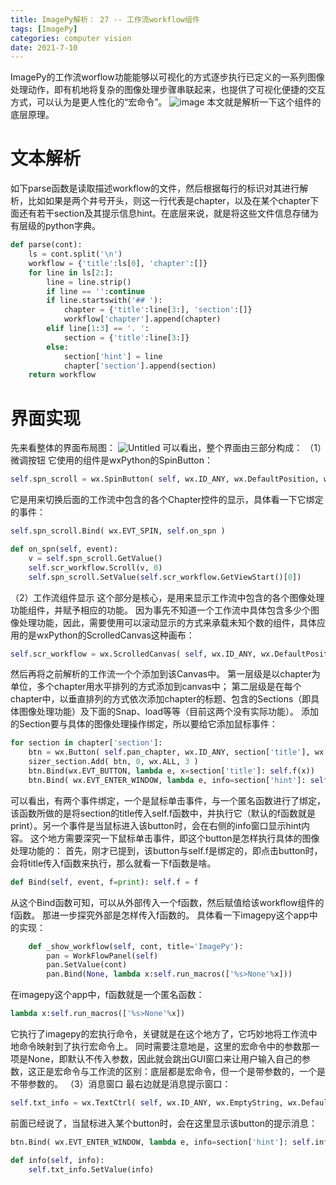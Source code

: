 ```yaml
---
title: ImagePy解析： 27 -- 工作流workflow组件
tags: [ImagePy]
categories: computer vision 
date: 2021-7-10
---
```


ImagePy的工作流worflow功能能够以可视化的方式逐步执行已定义的一系列图像处理动作，即有机地将复杂的图像处理步骤串联起来，也提供了可视化便捷的交互方式，可以认为是更人性化的“宏命令”。
![image](https://user-images.githubusercontent.com/6218739/125029058-a4018000-e0bb-11eb-841c-58f2cffa19c8.png)
本文就是解析一下这个组件的底层原理。
# 文本解析
如下parse函数是读取描述workflow的文件，然后根据每行的标识对其进行解析，比如如果是两个井号开头，则这一行代表是chapter，以及在某个chapter下面还有若干section及其提示信息hint。在底层来说，就是将这些文件信息存储为有层级的python字典。
```python
def parse(cont):
	ls = cont.split('\n')
	workflow = {'title':ls[0], 'chapter':[]}
	for line in ls[2:]:
		line = line.strip()
		if line == '':continue
		if line.startswith('## '):
			chapter = {'title':line[3:], 'section':[]}
			workflow['chapter'].append(chapter)
		elif line[1:3] == '. ':
			section = {'title':line[3:]}
		else:
			section['hint'] = line
			chapter['section'].append(section)
	return workflow
```

# 界面实现
先来看整体的界面布局图：
![Untitled](https://user-images.githubusercontent.com/6218739/125015230-aa82fe00-e0a1-11eb-9bdb-623c5516413f.png)
可以看出，整个界面由三部分构成：
（1）微调按钮
它使用的组件是wxPython的SpinButton：
```python
self.spn_scroll = wx.SpinButton( self, wx.ID_ANY, wx.DefaultPosition, wx.DefaultSize, wx.SP_HORIZONTAL )
```
它是用来切换后面的工作流中包含的各个Chapter控件的显示，具体看一下它绑定的事件：
```python
self.spn_scroll.Bind( wx.EVT_SPIN, self.on_spn )

def on_spn(self, event):
	v = self.spn_scroll.GetValue()
	self.scr_workflow.Scroll(v, 0)
	self.spn_scroll.SetValue(self.scr_workflow.GetViewStart()[0])
```

（2）工作流组件显示
这个部分是核心，是用来显示工作流中包含的各个图像处理功能组件，并赋予相应的功能。
因为事先不知道一个工作流中具体包含多少个图像处理功能，因此，需要使用可以滚动显示的方式来承载未知个数的组件，具体应用的是wxPython的ScrolledCanvas这种画布：
```python
self.scr_workflow = wx.ScrolledCanvas( self, wx.ID_ANY, wx.DefaultPosition, wx.DefaultSize)
```
然后再将之前解析的工作流一个个添加到该Canvas中。
第一层级是以chapter为单位，多个chapter用水平排列的方式添加到canvas中；
第二层级是在每个chapter中，以垂直排列的方式依次添加chapter的标题、包含的Sections（即具体图像处理功能）及下面的Snap、load等等（目前这两个没有实际功能）。
添加的Section要与具体的图像处理操作绑定，所以要给它添加鼠标事件：
```python
for section in chapter['section']:
	btn = wx.Button( self.pan_chapter, wx.ID_ANY, section['title'], wx.DefaultPosition, wx.DefaultSize, wx.BU_EXACTFIT )
	sizer_section.Add( btn, 0, wx.ALL, 3 )
	btn.Bind(wx.EVT_BUTTON, lambda e, x=section['title']: self.f(x))
	btn.Bind( wx.EVT_ENTER_WINDOW, lambda e, info=section['hint']: self.info(info))
```
可以看出，有两个事件绑定，一个是鼠标单击事件，与一个匿名函数进行了绑定，该函数所做的是将section的title传入self.f函数中，并执行它（默认的f函数就是print）。另一个事件是当鼠标进入该button时，会在右侧的info窗口显示hint内容。
这个地方需要深究一下鼠标单击事件，即这个button是怎样执行具体的图像处理功能的：
首先，刚才已提到，该button与self.f是绑定的，即点击button时，会将title传入f函数来执行，那么就看一下f函数是啥。
```python
def Bind(self, event, f=print): self.f = f
```
从这个Bind函数可知，可以从外部传入一个f函数，然后赋值给该workflow组件的f函数。
那进一步探究外部是怎样传入f函数的。
具体看一下imagepy这个app中的实现：
```python
    def _show_workflow(self, cont, title='ImagePy'):
        pan = WorkFlowPanel(self)
        pan.SetValue(cont)
        pan.Bind(None, lambda x:self.run_macros(['%s>None'%x]))
```
在imagepy这个app中，f函数就是一个匿名函数：
```python
lambda x:self.run_macros(['%s>None'%x])
```
它执行了imagepy的宏执行命令，关键就是在这个地方了，它巧妙地将工作流中地命令映射到了执行宏命令上。
同时需要注意地是，这里的宏命令中的参数那一项是None，即默认不传入参数，因此就会跳出GUI窗口来让用户输入自己的参数，这正是宏命令与工作流的区别：底层都是宏命令，但一个是带参数的，一个是不带参数的。
（3）消息窗口
最右边就是消息提示窗口：
```python
self.txt_info = wx.TextCtrl( self, wx.ID_ANY, wx.EmptyString, wx.DefaultPosition, wx.DefaultSize, wx.TE_AUTO_URL|wx.TE_MULTILINE|wx.TE_READONLY )
```
前面已经说了，当鼠标进入某个button时，会在这里显示该button的提示消息：
```python
btn.Bind( wx.EVT_ENTER_WINDOW, lambda e, info=section['hint']: self.info(info))

def info(self, info):
	self.txt_info.SetValue(info)
```
